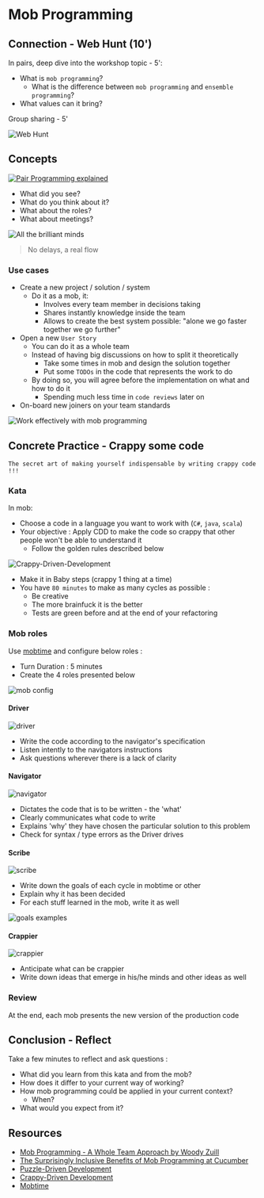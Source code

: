 # Mob Programming
## Connection - Web Hunt (10')
In pairs, deep dive into the workshop topic - 5':
- What is `mob programming`? 
  - What is the difference between `mob programming` and `ensemble programming`?
- What values can it bring?

Group sharing - 5'

![Web Hunt](img/hunt.png)

## Concepts
[![Pair Programming explained](img/a-day-of-mob-programming.png)](https://youtu.be/dVqUcNKVbYg)

- What did you see?
- What do you think about it?
- What about the roles?
- What about meetings?

![All the brilliant minds](img/brilliant-minds.png)

> No delays, a real flow

### Use cases
- Create a new project / solution / system
  - Do it as a mob, it:
    - Involves every team member in decisions taking
    - Shares instantly knowledge inside the team
    - Allows to create the best system possible: "alone we go faster together we go further"
- Open a new `User Story`
  - You can do it as a whole team
  - Instead of having big discussions on how to split it theoretically
    - Take some times in mob and design the solution together
    - Put some `TODOs` in the code that represents the work to do
  - By doing so, you will agree before the implementation on what and how to do it
    - Spending much less time in `code reviews` later on
- On-board new joiners on your team standards

![Work effectively with mob programming](img/working-effectively-with-pair-mob-programming.png)

## Concrete Practice - Crappy some code
`The secret art of making yourself indispensable by writing crappy code !!!`

### Kata
In mob:
- Choose a code in a language you want to work with (`C#`, `java`, `scala`)
- Your objective : Apply CDD to make the code so crappy that other people won't be able to understand it
  - Follow the golden rules described below

![Crappy-Driven-Development](img/crappy-driven-development.png)

- Make it in Baby steps (crappy 1 thing at a time)
- You have `80 minutes` to make as many cycles as possible :
  - Be creative
  - The more brainfuck it is the better
  - Tests are green before and at the end of your refactoring

### Mob roles
Use [mobtime](https://mobti.me/) and configure below roles :
* Turn Duration : 5 minutes
* Create the 4 roles presented below

![mob config](img/mob-config.png)

#### Driver
![driver](img/driver.png)

- Write the code according to the navigator's specification
- Listen intently to the navigators instructions
- Ask questions wherever there is a lack of clarity

#### Navigator
![navigator](img/navigator.png)

- Dictates the code that is to be written - the 'what'
- Clearly communicates what code to write
- Explains 'why' they have chosen the particular solution to this problem
- Check for syntax / type errors as the Driver drives

#### Scribe
![scribe](img/scribe.png)

- Write down the goals of each cycle in mobtime or other
- Explain why it has been decided
- For each stuff learned in the mob, write it as well

![goals examples](img/example.png)

#### Crappier
![crappier](img/crappier.png)

- Anticipate what can be crappier
- Write down ideas that emerge in his/he minds and other ideas as well

### Review
At the end, each mob presents the new version of the production code

## Conclusion - Reflect
Take a few minutes to reflect and ask questions :
- What did you learn from this kata and from the mob?
- How does it differ to your current way of working?
- How mob programming could be applied in your current context?
  - When?
- What would you expect from it?

## Resources
- [Mob Programming - A Whole Team Approach by Woody Zuill](https://leanpub.com/mobprogramming)
- [The Surprisingly Inclusive Benefits of Mob Programming at Cucumber](https://cucumber.io/blog/bdd/inclusive-benefits-of-mob-programming/)
- [Puzzle-Driven Development](https://www.yegor256.com/2010/03/04/pdd.html)
- [Crappy-Driven Development](https://github.com/ythirion/crappy-driven-development)
- [Mobtime](https://mobti.me/)